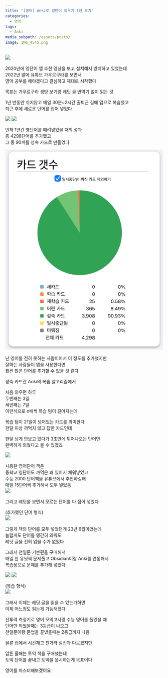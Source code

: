 ```yaml
---
title: "[영어] Anki로 영단어 외우기 1년 후기"
categories:
  - 영어
tags:
  - Anki
media_subpath: /assets/posts/
image: IMG_4545.png
---
```

![](anki.png)


2020년에 영단어 앱 추천 영상을 보고 설치해서 방치하고 있었는데  
2022년 말에 유튜브 가우르구라를 보면서  
영어 공부를 해야겠다고 결심하고 제대로 시작했다  

목표는 가우르구라 생방 보기랑 레딧 글 번역기 없이 읽는 것  

1년 반동안 쉬지않고 매일 30분~2시간 출퇴근 길에 앱으로 복습했고  
퇴근 후에 새로운 단어를 집어 넣었다  

![](IMG_4548.png)
![](IMG_4547.png)

먼저 1년간 영단어를 때려넣었을 때의 성과  
총 4298단어를 추가했고  
그 중 90퍼를 성숙 카드로 만들었다  

![](IMG_4545.png)

난 영어를 전혀 못하는 사람이어서 이 정도를 추가했지만  
잘하는 사람들이 앱을 사용한다면  
훨씬 많은 단어를 추가할 수 있을 것 같다  

성숙 카드란 Anki의 복습 알고리즘에서  
  
처음 외우면 하루  
두번째는 3일  
세번째는 7일  
이런식으로 n배씩 복습 텀이 길어지는데  

복습 텀이 21일이 넘어있는 카드를 의미한다  
한달 이상 까먹지 않고 답한 카드인데  

한달 넘게 안보고 있다가 3초안에 튀어나오는 단어면  
완벽하게 외웠다고 볼 수 있겠죠  

![](Leitner_system_alternative.png)


사용한 영어단어 책은  
중학교 영단어도 까먹은 꽤 있어서 채워넣었고  
수능 2000 단어책을 유튜브에서 추천하길래  
매일 15단어씩 추가해서 모두 넣었음  
![](IMG_4571.jpg)

그리고 레딧을 보면서 모르는 단어를 다 집어 넣었다  

(추가했던 단어 형식)  
![](IMG_4542.png)

그렇게 책의 단어를 모두 넣었던게 23년 6월이었는데  
놀랍게도 단어를 앵간히 외워도  
레딧 글을 전혀 읽을 수가 없었다  

그래서 천일문 기본편을 구매해서  
매일 한 유닛씩 문제풀고 Obsidian이랑 Anki를 연동해서  
복습용으로 문제를 추가해 넣었다  

![](IMG_4568.jpg)
![](obsidian.png)

(복습 형식)  
![](IMG_4554.png)

그래서 이제는 레딧 글을 읽을 수 있는가하면  
이제 어느정도 읽는게 가능해졌다  

전투력 측정기로 영어 모의고사랑 수능 영어를 풀었을 때  
단어만 외웠을때는 3등급이 나오고  
천일문이랑 문법을 끝냈을때는 2등급까지 나옴  

물론 집에서 시간재고 친거라 실전과 다르겠지만  

암튼 올해는 토익 책을 구매했는데  
토익 단어를 끝내고 토익을 응시하는게 목표이다  

영어를 마스터해보겠어요  